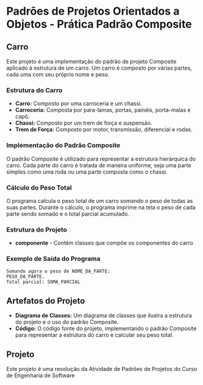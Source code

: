 # Padrões de Projetos Orientados a Objetos - Prática Padrão Composite

## Carro

Este projeto é uma implementação do padrão de projeto Composite aplicado à estrutura de um carro. Um carro é composto por várias partes, cada uma com seu próprio nome e peso.

### Estrutura do Carro

- **Carro:** Composto por uma carroceria e um chassi.
- **Carroceria:** Composta por para-lamas, portas, painéis, porta-malas e capô.
- **Chassi:** Composto por um trem de força e suspensão.
- **Trem de Força:** Composto por motor, transmissão, diferencial e rodas.

### Implementação do Padrão Composite

O padrão Composite é utilizado para representar a estrutura hierárquica do carro. Cada parte do carro é tratada de maneira uniforme, seja uma parte simples como uma roda ou uma parte composta como o chassi.

### Cálculo do Peso Total

O programa calcula o peso total de um carro somando o peso de todas as suas partes. Durante o cálculo, o programa imprime na tela o peso de cada parte sendo somado e o total parcial acumulado.


### Estrutura do Projeto

- **componente** - Contém classes que compõe os componentes do carro 

### Exemplo de Saída do Programa

```
Somando agora o peso de NOME_DA_PARTE: 
PESO_DA_PARTE. 
Total parcial: SOMA_PARCIAL
```

## Artefatos do Projeto

- **Diagrama de Classes:** Um diagrama de classes que ilustra a estrutura do projeto e o uso do padrão Composite.
- **Código:** O código fonte do projeto, implementando o padrão Composite para representar a estrutura do carro e calcular seu peso total.

## Projeto
Este projeto é uma resolução da Atividade de Padrões de Projetos do Curso de Engenharia de Software